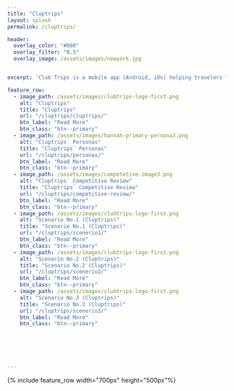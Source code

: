 ```yaml
---
title: "Cluptrips"
layout: splash
permalink: /cluptrips/

header:
  overlay_color: "#000"
  overlay_filter: "0.5"
  overlay_image: /assets/images/newyork.jpg


excerpt: 'Club Trips is a mobile app (Android, iOs) helping travelers find underground electronic music clubs worldwide. As well as that, it makes sure that clubbers never lose their party crew while being at the event.'

feature_row:
  - image_path: /assets/images/clubtrips-logo-first.png
    alt: "Cluptrips"
    title: "Cluptrips"
    url: "/cluptrips/cluptrips/"
    btn_label: "Read More"
    btn_class: "btn--primary"
  - image_path: /assets/images/hannah-primary-persona3.png
    alt: "Cluptrips` Personas"
    title: "Cluptrips` Personas"
    url: "/cluptrips/personas/"
    btn_label: "Read More"
    btn_class: "btn--primary"
  - image_path: /assets/images/competetive-image3.png
    alt: "Cluptrips` Competitive Review"
    title: "Cluptrips` Competitive Review"
    url: "/cluptrips/competitive-review/"
    btn_label: "Read More"
    btn_class: "btn--primary"
  - image_path: /assets/images/clubtrips-logo-first.png
    alt: "Scenario No.1 (Cluptrips)"
    title: "Scenario No.1 (Cluptrips)"
    url: "/cluptrips/scenerio1/"
    btn_label: "Read More"
    btn_class: "btn--primary"
  - image_path: /assets/images/clubtrips-logo-first.png
    alt: "Scenario No.2 (Cluptrips)"
    title: "Scenario No.2 (Cluptrips)"
    url: "/cluptrips/scenerio2/"
    btn_label: "Read More"
    btn_class: "btn--primary"
  - image_path: /assets/images/clubtrips-logo-first.png
    alt: "Scenario No.3 (Cluptrips)"
    title: "Scenario No.3 (Cluptrips)"
    url: "/cluptrips/scenerio3/"
    btn_label: "Read More"
    btn_class: "btn--primary"






---
```




{% include feature_row width="700px" height="500px"%}
